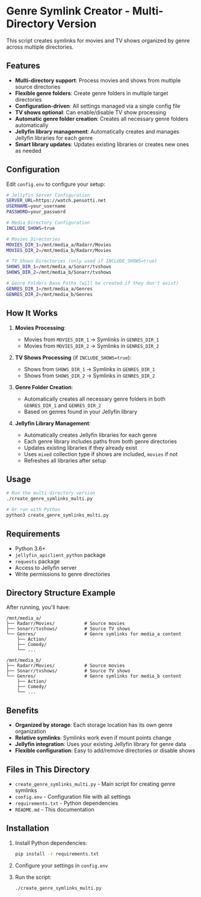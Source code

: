 # Genre Symlink Creator - Multi-Directory Version

This script creates symlinks for movies and TV shows organized by genre across multiple directories.

## Features

- **Multi-directory support**: Process movies and shows from multiple source directories
- **Flexible genre folders**: Create genre folders in multiple target directories
- **Configuration-driven**: All settings managed via a single config file
- **TV shows optional**: Can enable/disable TV show processing
- **Automatic genre folder creation**: Creates all necessary genre folders automatically
- **Jellyfin library management**: Automatically creates and manages Jellyfin libraries for each genre
- **Smart library updates**: Updates existing libraries or creates new ones as needed

## Configuration

Edit `config.env` to configure your setup:

```bash
# Jellyfin Server Configuration
SERVER_URL=https://watch.pensotti.net
USERNAME=your_username
PASSWORD=your_password

# Media Directory Configuration
INCLUDE_SHOWS=true

# Movies Directories
MOVIES_DIR_1=/mnt/media_a/Radarr/Movies
MOVIES_DIR_2=/mnt/media_b/Radarr/Movies

# TV Shows Directories (only used if INCLUDE_SHOWS=true)
SHOWS_DIR_1=/mnt/media_a/Sonarr/tvshows
SHOWS_DIR_2=/mnt/media_b/Sonarr/tvshows

# Genre Folders Base Paths (will be created if they don't exist)
GENRES_DIR_1=/mnt/media_a/Genres
GENRES_DIR_2=/mnt/media_b/Genres
```

## How It Works

1. **Movies Processing**:
   - Movies from `MOVIES_DIR_1` → Symlinks in `GENRES_DIR_1`
   - Movies from `MOVIES_DIR_2` → Symlinks in `GENRES_DIR_2`

2. **TV Shows Processing** (if `INCLUDE_SHOWS=true`):
   - Shows from `SHOWS_DIR_1` → Symlinks in `GENRES_DIR_1`
   - Shows from `SHOWS_DIR_2` → Symlinks in `GENRES_DIR_2`

3. **Genre Folder Creation**:
   - Automatically creates all necessary genre folders in both `GENRES_DIR_1` and `GENRES_DIR_2`
   - Based on genres found in your Jellyfin library

4. **Jellyfin Library Management**:
   - Automatically creates Jellyfin libraries for each genre
   - Each genre library includes paths from both genre directories
   - Updates existing libraries if they already exist
   - Uses `mixed` collection type if shows are included, `movies` if not
   - Refreshes all libraries after setup

## Usage

```bash
# Run the multi-directory version
./create_genre_symlinks_multi.py

# Or run with Python
python3 create_genre_symlinks_multi.py
```

## Requirements

- Python 3.6+
- `jellyfin_apiclient_python` package
- `requests` package
- Access to Jellyfin server
- Write permissions to genre directories

## Directory Structure Example

After running, you'll have:

```
/mnt/media_a/
├── Radarr/Movies/           # Source movies
├── Sonarr/tvshows/          # Source TV shows
└── Genres/                  # Genre symlinks for media_a content
    ├── Action/
    ├── Comedy/
    └── ...

/mnt/media_b/
├── Radarr/Movies/           # Source movies
├── Sonarr/tvshows/          # Source TV shows  
└── Genres/                  # Genre symlinks for media_b content
    ├── Action/
    ├── Comedy/
    └── ...
```

## Benefits

- **Organized by storage**: Each storage location has its own genre organization
- **Relative symlinks**: Symlinks work even if mount points change
- **Jellyfin integration**: Uses your existing Jellyfin library for genre data
- **Flexible configuration**: Easy to add/remove directories or disable shows

## Files in This Directory

- `create_genre_symlinks_multi.py` - Main script for creating genre symlinks
- `config.env` - Configuration file with all settings
- `requirements.txt` - Python dependencies
- `README.md` - This documentation

## Installation

1. Install Python dependencies:
   ```bash
   pip install -r requirements.txt
   ```

2. Configure your settings in `config.env`

3. Run the script:
   ```bash
   ./create_genre_symlinks_multi.py
   ```
